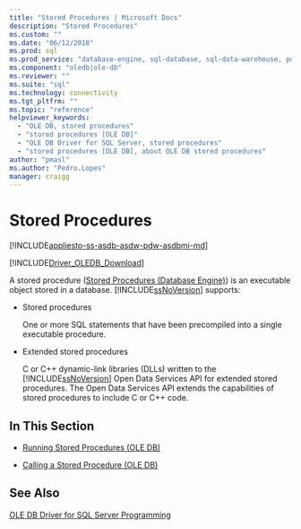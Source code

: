 ```yaml
---
title: "Stored Procedures | Microsoft Docs"
description: "Stored Procedures"
ms.custom: ""
ms.date: "06/12/2018"
ms.prod: sql
ms.prod_service: "database-engine, sql-database, sql-data-warehouse, pdw"
ms.component: "oledb|ole-db"
ms.reviewer: ""
ms.suite: "sql"
ms.technology: connectivity
ms.tgt_pltfrm: ""
ms.topic: "reference"
helpviewer_keywords: 
  - "OLE DB, stored procedures"
  - "stored procedures [OLE DB]"
  - "OLE DB Driver for SQL Server, stored procedures"
  - "stored procedures [OLE DB], about OLE DB stored procedures"
author: "pmasl"
ms.author: "Pedro.Lopes"
manager: craigg
---
```

# Stored Procedures
[!INCLUDE[appliesto-ss-asdb-asdw-pdw-asdbmi-md](../../../includes/appliesto-ss-asdb-asdw-pdw-asdbmi-md.md)]

[!INCLUDE[Driver_OLEDB_Download](../../../includes/driver_oledb_download.md)]

  A stored procedure ([Stored Procedures &#40;Database Engine&#41;](../../../relational-databases/stored-procedures/stored-procedures-database-engine.md)) is an executable object stored in a database. [!INCLUDE[ssNoVersion](../../../includes/ssnoversion-md.md)] supports:  
  
-   Stored procedures  
  
     One or more SQL statements that have been precompiled into a single executable procedure.  
  
-   Extended stored procedures  
  
     C or C++ dynamic-link libraries (DLLs) written to the [!INCLUDE[ssNoVersion](../../../includes/ssnoversion-md.md)] Open Data Services API for extended stored procedures. The Open Data Services API extends the capabilities of stored procedures to include C or C++ code.  
  
## In This Section  
  
-   [Running Stored Procedures &#40;OLE DB&#41;](../../oledb/ole-db/stored-procedures-running.md)  
  
-   [Calling a Stored Procedure &#40;OLE DB&#41;](../../oledb/ole-db/stored-procedures-calling.md)  
  
## See Also  
 [OLE DB Driver for SQL Server Programming](../../oledb/ole-db/oledb-driver-for-sql-server-programming.md)  
  
  
